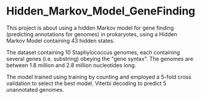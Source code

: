 # Hidden_Markov_Model_GeneFinding

This project is about using a hidden Markov model for gene finding (predicting annotations for genomes) in prokaryotes, using a Hidden Markov Model containing 43 hidden states.

The dataset containing 10 Staphylococcus genomes, each containing several genes (i.e. substring) obeying the "gene syntax". The genomes are between 1.8 million and 2.8 million nucleotides long.


The model trained using training by counting and employed a 5-fold cross validation to select the best model. Viterbi decoding to predict 5 unannotated genomes.

